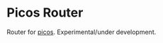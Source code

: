 # Picos Router
Router for [picos](https://www.npmjs.com/package/@picos/core). Experimental/under development.
